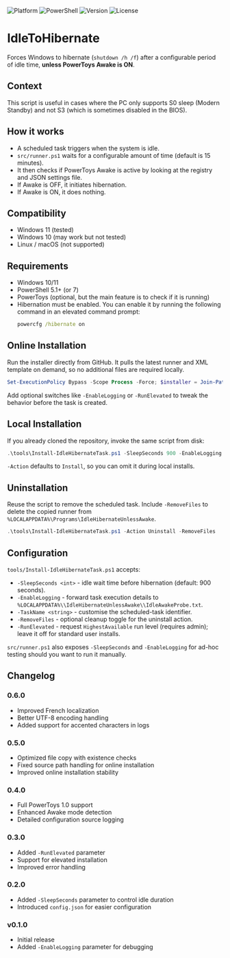 ![Platform](https://img.shields.io/badge/platform-Windows%2011-blue?logo=windows)
![PowerShell](https://img.shields.io/badge/PowerShell-5.1+-blue?logo=powershell)
![Version](https://img.shields.io/badge/version-0.6.0-green)
![License](https://img.shields.io/badge/license-MIT-green)

# IdleToHibernate

Forces Windows to hibernate (`shutdown /h /f`) after a configurable period of idle time, **unless PowerToys Awake is ON**.

## Context

This script is useful in cases where the PC only supports S0 sleep (Modern Standby) and not S3 (which is sometimes disabled in the BIOS).

## How it works

- A scheduled task triggers when the system is idle.
- `src/runner.ps1` waits for a configurable amount of time (default is 15 minutes).
- It then checks if PowerToys Awake is active by looking at the registry and JSON settings file.
- If Awake is OFF, it initiates hibernation.
- If Awake is ON, it does nothing.

## Compatibility

- Windows 11 (tested)
- Windows 10 (may work but not tested)
- Linux / macOS (not supported)

## Requirements

- Windows 10/11
- PowerShell 5.1+ (or 7)
- PowerToys (optional, but the main feature is to check if it is running)
- Hibernation must be enabled. You can enable it by running the following command in an elevated command prompt:
  ```cmd
  powercfg /hibernate on
  ```

## Online Installation

Run the installer directly from GitHub. It pulls the latest runner and XML template on demand, so no additional files are required locally.

```powershell
Set-ExecutionPolicy Bypass -Scope Process -Force; $installer = Join-Path $env:TEMP ("IdleHibernateInstaller_{0}.ps1" -f [guid]::NewGuid()); Invoke-WebRequest 'https://raw.githubusercontent.com/cneuen/IdleHibernateUnlessAwake/main/tools/Install-IdleHibernateTask.ps1' -OutFile $installer; & $installer -Action Install -SleepSeconds 900; Remove-Item $installer
```

Add optional switches like `-EnableLogging` or `-RunElevated` to tweak the behavior before the task is created.

## Local Installation

If you already cloned the repository, invoke the same script from disk:

```powershell
.\tools\Install-IdleHibernateTask.ps1 -SleepSeconds 900 -EnableLogging
```

`-Action` defaults to `Install`, so you can omit it during local installs.

## Uninstallation

Reuse the script to remove the scheduled task. Include `-RemoveFiles` to delete the copied runner from `%LOCALAPPDATA%\Programs\IdleHibernateUnlessAwake`.

```powershell
.\tools\Install-IdleHibernateTask.ps1 -Action Uninstall -RemoveFiles
```

## Configuration

`tools/Install-IdleHibernateTask.ps1` accepts:

- `-SleepSeconds <int>` - idle wait time before hibernation (default: 900 seconds).
- `-EnableLogging` - forward task execution details to `%LOCALAPPDATA%\\IdleHibernateUnlessAwake\\IdleAwakeProbe.txt`.
- `-TaskName <string>` - customise the scheduled-task identifier.
- `-RemoveFiles` - optional cleanup toggle for the uninstall action.
- `-RunElevated` - request `HighestAvailable` run level (requires admin); leave it off for standard user installs.

`src/runner.ps1` also exposes `-SleepSeconds` and `-EnableLogging` for ad-hoc testing should you want to run it manually.

## Changelog

### 0.6.0
- Improved French localization
- Better UTF-8 encoding handling
- Added support for accented characters in logs

### 0.5.0
- Optimized file copy with existence checks
- Fixed source path handling for online installation
- Improved online installation stability

### 0.4.0
- Full PowerToys 1.0 support
- Enhanced Awake mode detection
- Detailed configuration source logging

### 0.3.0
- Added `-RunElevated` parameter
- Support for elevated installation
- Improved error handling

### 0.2.0
- Added `-SleepSeconds` parameter to control idle duration
- Introduced `config.json` for easier configuration

### v0.1.0
- Initial release
- Added `-EnableLogging` parameter for debugging




